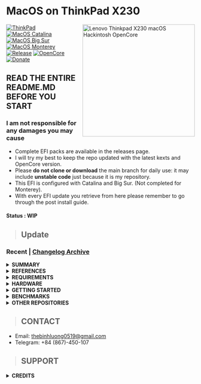 # MacOS on ThinkPad X230

<img align="right" src="https://github.com/banhbaoxamlan/X230-Hackintosh/blob/master/Other/Pics/X230.png" alt="Lenovo Thinkpad X230 macOS Hackintosh OpenCore" width="300">

[![ThinkPad](https://img.shields.io/badge/ThinkPad-X230-blue.svg)](https://psref.lenovo.com/syspool/Sys/PDF/withdrawnbook/ThinkPad_X230.pdf)
[![MacOS Catalina](https://img.shields.io/badge/Catalina-10.15-red.svg)](https://www.apple.com/)
[![MacOS Big Sur](https://img.shields.io/badge/Big_Sur-11.4-blue.svg)](https://www.apple.com/macos/big-sur/)
[![MacOS Monterey](https://img.shields.io/badge/Monterey-12.0-purple.svg)](https://www.apple.com/macos/monterey-preview/)
[![Release](https://img.shields.io/badge/Download-latest-brightgreen.svg)](https://github.com/banhbaoxamlan/X230-Hackintosh/releases/latest)
[![OpenCore](https://img.shields.io/badge/OpenCore-0.7.1-blue.svg)](https://github.com/acidanthera/OpenCorePkg/releases/latest)
[![Donate](https://img.shields.io/badge/-Buy%20me%20a%20coffee-orange.svg)](https://www.paypal.com/paypalme/thebinhluong0519)

## READ THE ENTIRE README.MD BEFORE YOU START

### I am not responsible for any damages you may cause

- Complete EFI packs are available in the releases page.
- I will try my best to keep the repo updated with the latest kexts and OpenCore version.
- Please **do not clone or download** the main branch for daily use: it may include **unstable code** just because it is my repository.
- This EFI is configured with Catalina and Big Sur. (Not completed for Monterey).
- With every EFI update you retrieve from here please remember to go through the post install guide.

#### Status : WIP

> ## Update

### Recent | [Changelog Archive](/Other/Changelog.md)

<details>
<summary><strong> SUMMARY </strong></summary>
<br>

> ### Non-Fuctional

| Feature                              | Status | Dependency          |
| :----------------------------------- | ------ | ------------------- |
| Fingerprint Reader                   | ❌   | `DISABLED` in BIOS to save power. |
| Wireless WAN                         | ❌   | `DISABLED` in BIOS to save power. |
| VGA Port                             | ❌   | Does not exist on real apple computers. |

> ### Video and Audio

| Feature                              | Status | Dependency          |
| :----------------------------------- | ------ | ------------------- |
| Full Graphics Accleration (QE/CI)    | ✅   | `WhateverGreen.kext`  |
| Audio Recording                      | ✅   | `AppleALC.kext` with Layout ID = 55 and `SSDT-HPET.aml`   |
| Audio Playback                       | ✅   | `AppleALC.kext` with Layout ID = 55 and `SSDT-HPET.aml`   |
| Automatic Headphone Output Switching | ✅   | `AppleALC.kext` with Layout ID = 55 and `SSDT-HPET.aml`   |
| Dock Audio Port                      | ✅   | `AppleALC.kext` with Layout ID = 55 and `SSDT-HPET.aml`   |

> ### Power, Charge, Sleep and Hibernation

| Feature                              | Status | Dependency          |
| :----------------------------------- | ------ | ------------------- |
| Battery Percentage Indication        | ✅   | `ECEnabler.kext`            | 
| iGPU Power Management                | ✅   | `XCPM`, enabled by [`SSDT-PM.aml`](https://github.com/Piker-Alpha/ssdtPRGen.sh) |
| S3 Sleep/ Hibernation Mode 3         | ✅   | `SSDT-PWTK.aml` |  |   
| Custom Charge Threshold              | ✅   | `SSDT-EC.aml`, [YogaSMC.kext](https://github.com/zhen-zen/YogaSMC), and [YogaSMCPane](https://github.com/zhen-zen/YogaSMC)|
| Fan Control                          | ✅   | `SSDT-EC.aml`, [YogaSMC.kext](https://github.com/zhen-zen/YogaSMC), and [YogaSMCPane](https://github.com/zhen-zen/YogaSMC)|
| Battery Life                         | ✅   | Native, comparable to Windows/Linux. |

> ### Input/ Output

| Feature                              | Status | Dependency          |
| :----------------------------------- | ------ | ------------------- |
| WiFi                                 | ✅   | `AirportItlwm.kext`  |
| Bluetooth                            | ✅   | `IntelBluetoothFirmware.kext`  |
| Ethernet                             | ✅   | `IntelMausi.kext`  |
| USB 2.0, USB 3.0                     | ✅   | `USBPorts.kext`    |
| USB Power Properties in macOS        | ✅   | `SSDT-EC-USBX.aml` |

> ### Display, TrackPad, TrackPoint, and Keyboard

| Feature                              | Status | Dependency          |
| :----------------------------------- | ------ | ------------------- |
| Brightness Adjustments | ✅  | `WhateverGreen.kext`, `SSDT-PNLF.aml` and `BrightnessKeys.kext`|
| TrackPoint             | ✅  | `VoodooPS2Controller.kext` |
| TrackPad               | ✅  | `VoodooPS2Controller.kext` |
| Built-in Keyboard      | ✅  | `VoodooPS2Controller.kext` |
| Multimedia Keys        | ✅  | `BrightnessKeys.kext` and [YogaSMC](https://github.com/zhen-zen/YogaSMC) |

> ### macOS Continuity

| Feature                              | Status | Dependency          |
| :----------------------------------- | ------ | ------------------- |
| iCloud, iMessage, FaceTime           | ✅   | Whitelisted Apple ID, Valid SMBIOS  |
| AirDrop                              | ✅   | Not tested  |
| Time Machine                         | ✅   | Native  |

</details>

<details>
<summary><strong> REFERENCES </strong></summary>
<br>

Read these before you start:

- [dortania's Hackintosh guides](https://github.com/dortania).
- [dortania's OpenCore Install Guide](https://dortania.github.io/OpenCore-Install-Guide/).
- [dortania's OpenCore Post Install Guide](https://dortania.github.io/OpenCore-Post-Install/).
- [dortania/ Getting Started with ACPI](https://dortania.github.io/Getting-Started-With-ACPI/).
- [dortania/ opencore `multiboot`](https://github.com/dortania/OpenCore-Multiboot).
- [dortania/ `USB map` guide](https://dortania.github.io/OpenCore-Post-Install/usb/).
- [WhateverGreen Intel HD Manual](https://github.com/acidanthera/WhateverGreen/blob/master/Manual/FAQ.IntelHD.en.md).
- `Configuration.pdf` and `Differences.pdf` in each `OpenCore` releases.

</details>

<details>
<summary><strong> REQUIREMENTS </strong></summary>
<br>

- A macOS machine(optional): to create the macOS installer.
- Flash drive, 12GB or more, for the above purpose.  
- Xcode works fine for editing plist files on macOS, but I prefer [PlistEdit Pro](https://www.fatcatsoftware.com/plisteditpro/).  
- [ProperTree](https://github.com/corpnewt/ProperTree) if you need to edit plist files on Windows.  
- [MaciASL](https://github.com/acidanthera/MaciASL), for patching ACPI tables and editing ACPI patches.
- [MountEFI](https://github.com/corpnewt/MountEFI) to quickly mount EFI partitions.  
- [IORegistryExplorer](https://developer.apple.com/downloads), for diagnosis.  
- [Hackintool](https://www.insanelymac.com/forum/topic/335018-hackintool-v286/), for diagnostic ONLY, Hackintool should not be used for patching, it is outdated.
- Patience and time, especially if this is your first time Hackintosh-ing.

</details>

<details>
<summary><strong> HARDWARE </strong></summary>
<br>

| Category  | THINKPAD X230            | THINKPAD T530            | THINKPAD T430s            |
| --------- | ------------------------ | ------------------------ | ------------------------- |
| CPU       | Intel Core i5-3320M      | Intel Core i5-3320M      |  Intel Core i7-3520M      |
| SSD       | Samsung 870 Evo 250GB    | SanDisk A400 256GB       |  Samsung 870 Evo 256GB    |
| Display   | 12.5' IPS HD (1366x1768) | 15.6' TN FHD (1920x1080) |  14' TN HD+ (1600x900)    |
| WiFi & BT | Intel Wireless-AC 7260   | DW1550 (BCM94352HMB)     |  Intel Centrino N-6205    |

- Refer to [X230-Platform_Specifications](https://psref.lenovo.com/syspool/Sys/PDF/withdrawnbook/ThinkPad_X230.pdf) for possible stock ThinkPad X230 configurations.

</details>

<details>
<summary><strong> GETTING STARTED </strong></summary>
<br>

Before you do anything, please familiarize yourself with basic Hackintosh terminologies and the basic Hackintosh process by throughly reading Dortania guides as linked in `REFERENCES`

- Creating a macOS installer: refer to [Dortania's OpenCore Install Guide](https://dortania.github.io/OpenCore-Install-Guide/installer-guide/)
- [**README-HARDWARE**](/Other/README_HARDWARE.md): Requirements before installing.
- [**README-OTHERS**](/Other/README_OTHERS.md): for post installation settings and other remarks.

</details>

<details>
<summary><strong> BENCHMARKS </strong></summary>
</br>

- macOS 11.4, EFI OpenCore 0.7.1

| CPU            | Single-Core | Multi-Core |
| :------------- | ----------: | ---------: |
| Cinebench R23  |             |       1576 |
| Geekbench 5    |         694 |       1421 |

| GPU            | OpenCL      | Metal      |
| :------------- | ----------: | ---------: |
| Geekbench 5    |        1028 |        193 |

</details>

<details>
<summary><strong> OTHER REPOSITORIES </strong></summary>
<br>

- X230-hackintosh repositories:
  - [i0Ek3/X230-Hackintosh-Backup](https://github.com/i0Ek3/X230-Hackintosh-Backup).

</details>

> ## CONTACT

- Email: thebinhluong0519@gmail.com
- Telegram: +84 (867)-450-107

> ## SUPPORT

<details>
<summary><strong> CREDITS </strong></summary>
<br>

- [Apple](https://www.apple.com) for macOS.
- [Acidanthera](https://github.com/acidanthera) for all the kexts/utilities that they made.
- [Rehabman](https://github.com/RehabMan) and [Daliansky](https://github.com/daliansky) for the patches and guides and kexts.
- [George Kushnir](https://github.com/n4ru) for modified BIOS.
- [Dortania](https://github.com/dortania) for for the OpenCore Install Guide.
- [simprecicchiani](https://github.com/simprecicchiani) for inspirational ThinkPad configurations.
- [zhen-zen](https://github.com/zhen-zen) for **YogaSMC**.

</details>
